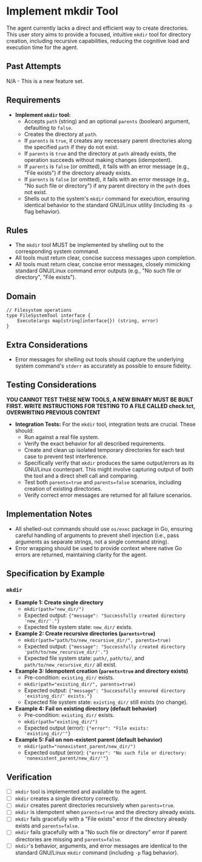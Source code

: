 # Implement mkdir Tool

The agent currently lacks a direct and efficient way to create directories. This user story aims to provide a focused, intuitive `mkdir` tool for directory creation, including recursive capabilities, reducing the cognitive load and execution time for the agent.

## Past Attempts

N/A - This is a new feature set.

## Requirements

*   **Implement `mkdir` tool:**
    *   Accepts `path` (string) and an optional `parents` (boolean) argument, defaulting to `false`.
    *   Creates the directory at `path`.
    *   If `parents` is `true`, it creates any necessary parent directories along the specified `path` if they do not exist.
    *   If `parents` is `true` and the directory at `path` already exists, the operation succeeds without making changes (idempotent).
    *   If `parents` is `false` (or omitted), it fails with an error message (e.g., "File exists") if the directory already exists.
    *   If `parents` is `false` (or omitted), it fails with an error message (e.g., "No such file or directory") if any parent directory in the `path` does not exist.
    *   Shells out to the system's `mkdir` command for execution, ensuring identical behavior to the standard GNU/Linux utility (including its `-p` flag behavior).

## Rules

*   The `mkdir` tool MUST be implemented by shelling out to the corresponding system command.
*   All tools must return clear, concise success messages upon completion.
*   All tools must return clear, concise error messages, closely mimicking standard GNU/Linux command error outputs (e.g., "No such file or directory", "File exists").

## Domain

```
// Filesystem operations
type FileSystemTool interface {
    Execute(args map[string]interface{}) (string, error)
}
```

## Extra Considerations

*   Error messages for shelling out tools should capture the underlying system command's `stderr` as accurately as possible to ensure fidelity.

## Testing Considerations

**YOU CANNOT TEST THESE NEW TOOLS, A NEW BINARY MUST BE BUILT FIRST. WRITE INSTRUCTIONS FOR TESTING TO A FILE CALLED check.tct, OVERWRITING PREVIOUS CONTENT**


*   **Integration Tests:** For the `mkdir` tool, integration tests are crucial. These should:
    *   Run against a real file system.
    *   Verify the exact behavior for all described requirements.
    *   Create and clean up isolated temporary directories for each test case to prevent test interference.
    *   Specifically verify that `mkdir` produces the same output/errors as its GNU/Linux counterpart. This might involve capturing output of both the tool and a direct shell call and comparing.
    *   Test both `parents=true` and `parents=false` scenarios, including creation of existing directories.
    *   Verify correct error messages are returned for all failure scenarios.

## Implementation Notes

*   All shelled-out commands should use `os/exec` package in Go, ensuring careful handling of arguments to prevent shell injection (i.e., pass arguments as separate strings, not a single command string).
*   Error wrapping should be used to provide context where native Go errors are returned, maintaining clarity for the agent.

## Specification by Example

### `mkdir`
*   **Example 1: Create single directory**
    *   `mkdir(path="new_dir/")`
    *   Expected output: `{"message": "Successfully created directory 'new_dir/'."}`
    *   Expected file system state: `new_dir/` exists.
*   **Example 2: Create recursive directories (`parents=true`)**
    *   `mkdir(path="path/to/new_recursive_dir/", parents=true)`
    *   Expected output: `{"message": "Successfully created directory 'path/to/new_recursive_dir/'."}`
    *   Expected file system state: `path/`, `path/to/`, and `path/to/new_recursive_dir/` all exist.
*   **Example 3: Idempotent creation (`parents=true` and directory exists)**
    *   Pre-condition: `existing_dir/` exists.
    *   `mkdir(path="existing_dir/", parents=true)`
    *   Expected output: `{"message": "Successfully ensured directory 'existing_dir/' exists."}`
    *   Expected file system state: `existing_dir/` still exists (no change).
*   **Example 4: Fail on existing directory (default behavior)**
    *   Pre-condition: `existing_dir/` exists.
    *   `mkdir(path="existing_dir/")`
    *   Expected output (error): `{"error": "File exists: 'existing_dir/'"}`
*   **Example 5: Fail on non-existent parent (default behavior)**
    *   `mkdir(path="nonexistent_parent/new_dir/")`
    *   Expected output (error): `{"error": "No such file or directory: 'nonexistent_parent/new_dir/'"}`

## Verification

- [ ] `mkdir` tool is implemented and available to the agent.
- [ ] `mkdir` creates a single directory correctly.
- [ ] `mkdir` creates parent directories recursively when `parents=true`.
- [ ] `mkdir` is idempotent when `parents=true` and the directory already exists.
- [ ] `mkdir` fails gracefully with a "File exists" error if the directory already exists and `parents=false`.
- [ ] `mkdir` fails gracefully with a "No such file or directory" error if parent directories are missing and `parents=false`.
- [ ] `mkdir`'s behavior, arguments, and error messages are identical to the standard GNU/Linux `mkdir` command (including `-p` flag behavior).